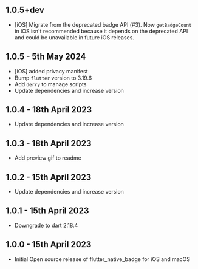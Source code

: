 ## 1.0.5+dev

- [iOS] Migrate from the deprecated badge API (#3). 
  Now `getBadgeCount` in iOS isn't recommended because it depends on the deprecated API and could be unavailable in future iOS releases.

## 1.0.5 - 5th May 2024

- [iOS] added privacy manifest
- Bump `flutter` version to 3.19.6
- Add `derry` to manage scripts
- Update dependencies and increase version

## 1.0.4 - 18th April 2023

- Update dependencies and increase version

## 1.0.3 - 18th April 2023

- Add preview gif to readme

## 1.0.2 - 15th April 2023

- Update dependencies and increase version

## 1.0.1 - 15th April 2023

- Downgrade to dart 2.18.4

## 1.0.0 - 15th April 2023

- Initial Open source release of flutter_native_badge for iOS and macOS
